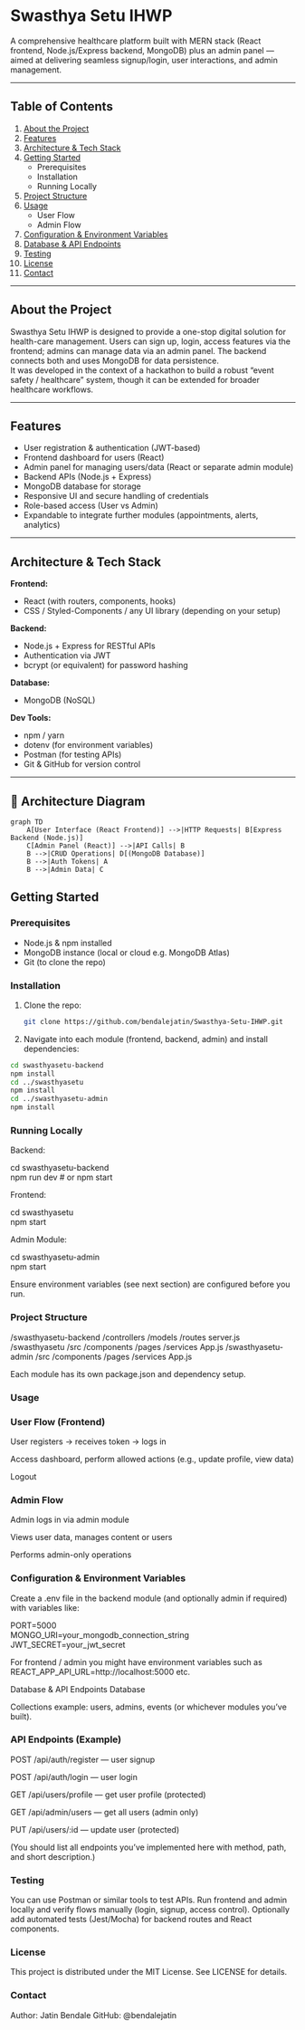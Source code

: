 # Swasthya Setu IHWP  
A comprehensive healthcare platform built with MERN stack (React frontend, Node.js/Express backend, MongoDB) plus an admin panel — aimed at delivering seamless signup/login, user interactions, and admin management.

---

## Table of Contents  
1. [About the Project](#about-the-project)  
2. [Features](#features)  
3. [Architecture & Tech Stack](#architecture--tech-stack)  
4. [Getting Started](#getting-started)  
   - Prerequisites  
   - Installation  
   - Running Locally  
5. [Project Structure](#project-structure)  
6. [Usage](#usage)  
   - User Flow  
   - Admin Flow  
7. [Configuration & Environment Variables](#configuration--environment-variables)  
8. [Database & API Endpoints](#database--api-endpoints)  
9. [Testing](#testing)  
10. [License](#license)   
11. [Contact](#contact)  

---

## About the Project  
Swasthya Setu IHWP is designed to provide a one-stop digital solution for health-care management. Users can sign up, login, access features via the frontend; admins can manage data via an admin panel. The backend connects both and uses MongoDB for data persistence.  
It was developed in the context of a hackathon to build a robust “event safety / healthcare” system, though it can be extended for broader healthcare workflows.

---

## Features  
- User registration & authentication (JWT-based)  
- Frontend dashboard for users (React)  
- Admin panel for managing users/data (React or separate admin module)  
- Backend APIs (Node.js + Express)  
- MongoDB database for storage  
- Responsive UI and secure handling of credentials  
- Role-based access (User vs Admin)  
- Expandable to integrate further modules (appointments, alerts, analytics)  

---

## Architecture & Tech Stack  
**Frontend:**  
- React (with routers, components, hooks)  
- CSS / Styled-Components / any UI library (depending on your setup)  

**Backend:**  
- Node.js + Express for RESTful APIs  
- Authentication via JWT  
- bcrypt (or equivalent) for password hashing  

**Database:**  
- MongoDB (NoSQL)  

**Dev Tools:**  
- npm / yarn  
- dotenv (for environment variables)  
- Postman (for testing APIs)  
- Git & GitHub for version control  

---
## 🧱 Architecture Diagram  

```mermaid
graph TD
    A[User Interface (React Frontend)] -->|HTTP Requests| B[Express Backend (Node.js)]
    C[Admin Panel (React)] -->|API Calls| B
    B -->|CRUD Operations| D[(MongoDB Database)]
    B -->|Auth Tokens| A
    B -->|Admin Data| C
```
## Getting Started  

### Prerequisites  
- Node.js & npm installed  
- MongoDB instance (local or cloud e.g. MongoDB Atlas)  
- Git (to clone the repo)  

### Installation  
1. Clone the repo:  
   ```bash  
   git clone https://github.com/bendalejatin/Swasthya-Setu-IHWP.git
   ```
2. Navigate into each module (frontend, backend, admin) and install dependencies:
 ```bash 
cd swasthyasetu-backend  
npm install  
cd ../swasthyasetu  
npm install  
cd ../swasthyasetu-admin  
npm install
```

### Running Locally

Backend:

cd swasthyasetu-backend  
npm run dev   # or npm start  


Frontend:

cd swasthyasetu  
npm start  


Admin Module:

cd swasthyasetu-admin  
npm start  


Ensure environment variables (see next section) are configured before you run.

### Project Structure
/swasthyasetu-backend
   /controllers
   /models
   /routes
   server.js
/swasthyasetu
   /src
      /components
      /pages
      /services
      App.js
/swasthyasetu-admin
   /src
      /components
      /pages
      /services
      App.js


Each module has its own package.json and dependency setup.

### Usage
### User Flow (Frontend)

User registers → receives token → logs in

Access dashboard, perform allowed actions (e.g., update profile, view data)

Logout

### Admin Flow

Admin logs in via admin module

Views user data, manages content or users

Performs admin-only operations

### Configuration & Environment Variables

Create a .env file in the backend module (and optionally admin if required) with variables like:

PORT=5000  
MONGO_URI=your_mongodb_connection_string  
JWT_SECRET=your_jwt_secret  


For frontend / admin you might have environment variables such as REACT_APP_API_URL=http://localhost:5000 etc.

Database & API Endpoints
Database

Collections example: users, admins, events (or whichever modules you’ve built).

### API Endpoints (Example)

POST /api/auth/register — user signup

POST /api/auth/login — user login

GET /api/users/profile — get user profile (protected)

GET /api/admin/users — get all users (admin only)

PUT /api/users/:id — update user (protected)

(You should list all endpoints you’ve implemented here with method, path, and short description.)

### Testing

You can use Postman or similar tools to test APIs.
Run frontend and admin locally and verify flows manually (login, signup, access control).
Optionally add automated tests (Jest/Mocha) for backend routes and React components.





### License

This project is distributed under the MIT License. See LICENSE
 for details.

### Contact

Author: Jatin Bendale
GitHub: @bendalejatin
